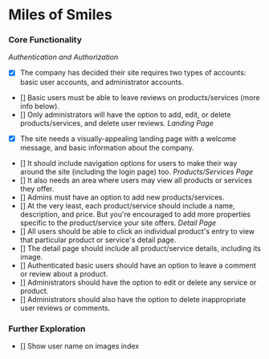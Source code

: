 # Miles of Smiles

### Core Functionality
*Authentication and Authorization*
- [x] The company has decided their site requires two types of accounts: basic user accounts, and administrator accounts.
- [] Basic users must be able to leave reviews on products/services (more info below).
- [] Only administrators will have the option to add, edit, or delete products/services, and delete user reviews.
*Landing Page*
- [x] The site needs a visually-appealing landing page with a welcome message, and basic information about the company.
- [] It should include navigation options for users to make their way around the site (including the login page) too.
*Products/Services Page*
- [] It also needs an area where users may view all products or services they offer.
- [] Admins must have an option to add new products/services.
- [] At the very least, each product/service should include a name, description, and price. But you're encouraged to add more properties specific to the product/service your site offers.
*Detail Page*
- [] All users should be able to click an individual product's entry to view that particular product or service's detail page.
- [] The detail page should include all product/service details, including its image.
- [] Authenticated basic users should have an option to leave a comment or review about a product.
- [] Administrators should have the option to edit or delete any service or product.
- [] Administrators should also have the option to delete inappropriate user reviews or comments.
### Further Exploration
- [] Show user name on images index
